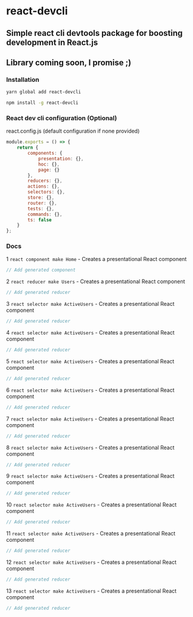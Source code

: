 # react-devcli

## Simple react cli devtools package for boosting development in React.js

## Library coming soon, I promise ;)

### Installation

```bash
yarn global add react-devcli
```

```bash
npm install -g react-devcli
```

### React dev cli configuration (Optional)

react.config.js (default configuration if none provided)
```js
module.exports = () => {
    return {
        components: {
            presentation: {},
            hoc: {},
            page: {}
        },
        reducers: {},
        actions: {},
        selectors: {},
        store: {},
        router: {},
        tests: {},
        commands: {},
        ts: false
    }
};
```

### Docs

1 `react component make Home` - Creates a presentational React component
```jsx
// Add generated component
```

2 `react reducer make Users` - Creates a presentational React component
```jsx
// Add generated reducer
```

3 `react selector make ActiveUsers` - Creates a presentational React component
```jsx
// Add generated reducer
```

4 `react selector make ActiveUsers` - Creates a presentational React component
```jsx
// Add generated reducer
```

5 `react selector make ActiveUsers` - Creates a presentational React component
```jsx
// Add generated reducer
```

6 `react selector make ActiveUsers` - Creates a presentational React component
```jsx
// Add generated reducer
```

7 `react selector make ActiveUsers` - Creates a presentational React component
```jsx
// Add generated reducer
```

8 `react selector make ActiveUsers` - Creates a presentational React component
```jsx
// Add generated reducer
```

9 `react selector make ActiveUsers` - Creates a presentational React component
```jsx
// Add generated reducer
```

10 `react selector make ActiveUsers` - Creates a presentational React component
```jsx
// Add generated reducer
```

11 `react selector make ActiveUsers` - Creates a presentational React component
```jsx
// Add generated reducer
```

12 `react selector make ActiveUsers` - Creates a presentational React component
```jsx
// Add generated reducer
```

13 `react selector make ActiveUsers` - Creates a presentational React component
```jsx
// Add generated reducer
```

